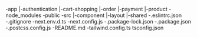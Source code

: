 -app
  |-authentication
  |-cart-shopping
  |-order
  |-payment
  |-product
-node_modules
-public
-src
  |-component
  |-layout
  |-shared
-.eslintrc.json
-.gitignore
-next.env.d.ts
-next.config.js
-.package-lock.json
-.package.json
-.postcss.config.js
-README.md
-tailwind.config.ts
tsconfig.json